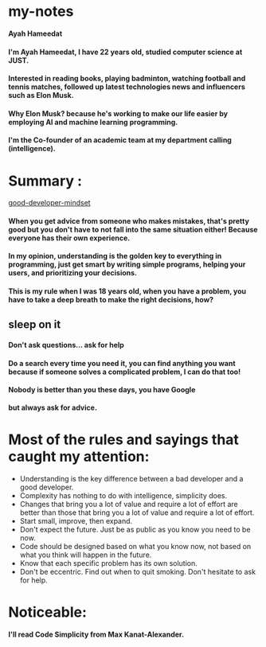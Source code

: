 # my-notes


**Ayah Hameedat**  


#### I'm Ayah Hameedat, I have 22 years old,  studied computer science at JUST.
#### Interested in reading books, playing badminton, watching football and tennis matches, followed up latest technologies news and influencers such as **Elon Musk**.
#### Why **Elon Musk**? because he's working to make our life easier by employing AI and machine learning programming.

#### I'm the **Co-founder** of an academic team at my department calling (intelligence).  


# **Summary :**  
[good-developer-mindset](https://www.freecodecamp.org/news/learn-the-fundamentals-of-a-good-developer-mindset-in-15-minutes-81321ab8a682/)

####  When you get advice from someone who makes mistakes, that's pretty good but you don't have to not fall into the same situation either! Because everyone has their own experience.

####  In my opinion, understanding is the golden key to everything in programming, just get smart by writing simple programs, helping your users, and prioritizing your decisions.

#### This is my rule when I was 18 years old, when you have a problem, you have to take a deep breath to make the right decisions, how?
## **sleep on it**

#### Don't ask questions... ask for help
#### Do a search every time you need it, you can find anything you want because if someone solves a complicated problem, I can do that too!
#### **Nobody is better than you these days, you have Google**
**but always ask for advice.**

# Most of the rules and sayings that caught my attention:

+ Understanding is the key difference between a bad developer and a good developer.
+ Complexity has nothing to do with intelligence, simplicity does.
+ Changes that bring you a lot of value and require a lot of effort are better than those that bring you a lot of value and require a lot of effort.
+ Start small, improve, then expand.
+ Don't expect the future. Just be as public as you know you need to be now.
+ Code should be designed based on what you know now, not based on what you think will happen in the future.  
+ Know that each specific problem has its own solution.
+ Don't be eccentric. Find out when to quit smoking. Don't hesitate to ask for help.

# **Noticeable:**
**I'll read Code Simplicity from Max Kanat-Alexander.**






